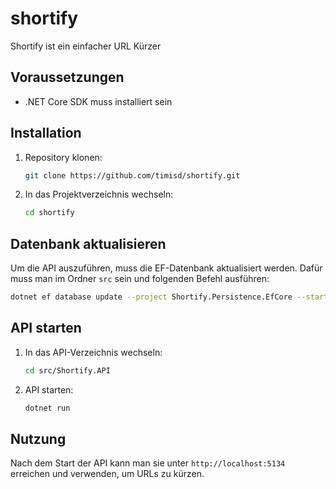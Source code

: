 # shortify

Shortify ist ein einfacher URL Kürzer

## Voraussetzungen

- .NET Core SDK muss installiert sein

## Installation

1. Repository klonen:
   ```bash
   git clone https://github.com/timisd/shortify.git
   ```
2. In das Projektverzeichnis wechseln:
   ```bash
   cd shortify
   ```

## Datenbank aktualisieren

Um die API auszuführen, muss die EF-Datenbank aktualisiert werden. Dafür muss man im Ordner `src` sein und folgenden Befehl ausführen:

```bash
dotnet ef database update --project Shortify.Persistence.EfCore --startup-project Shortify.API
```

## API starten

1. In das API-Verzeichnis wechseln:
   ```bash
   cd src/Shortify.API
   ```
2. API starten:
   ```bash
   dotnet run
   ```

## Nutzung

Nach dem Start der API kann man sie unter `http://localhost:5134` erreichen und verwenden, um URLs zu kürzen.
